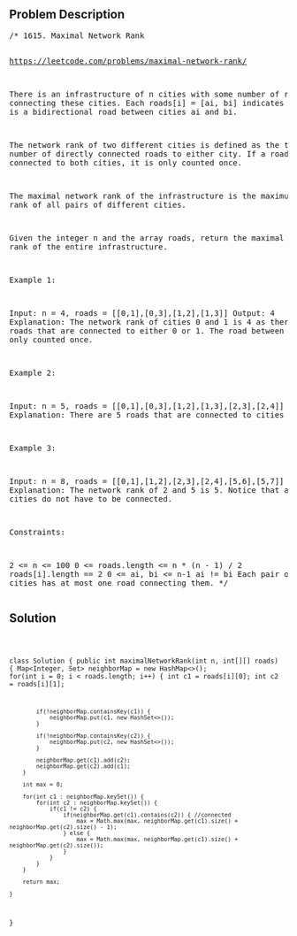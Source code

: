 <!--
<style>
  body { font-family: Arial, sans-serif; }
  .container { max-width: 1000px; margin: auto; padding: 20px; }
  .comment-block { background-color: #f9f9f9; padding: 10px; border-left: 5px solid #ccc; }
  .code-block { background-color: #f4f4f4; padding: 10px; border: 1px solid #ddd; }
</style>
-->

<div class='container'>
<h2>Problem Description</h2>
<div class='comment-block'>
<pre>
/* 1615. Maximal Network Rank

https://leetcode.com/problems/maximal-network-rank/

There is an infrastructure of n cities with some number of roads connecting these cities. 
Each roads[i] = [ai, bi] indicates that there is a bidirectional road between 
cities ai and bi.

The network rank of two different cities is defined as the total number of directly 
connected roads to either city. If a road is directly connected to both cities, 
it is only counted once.

The maximal network rank of the infrastructure is the maximum network rank of 
all pairs of different cities.

Given the integer n and the array roads, return the maximal network rank of the 
entire infrastructure.

 

Example 1:

Input: n = 4, roads = [[0,1],[0,3],[1,2],[1,3]]
Output: 4
Explanation: The network rank of cities 0 and 1 is 4 as there are 4 roads that are 
connected to either 0 or 1. The road between 0 and 1 is only counted once.



Example 2:

Input: n = 5, roads = [[0,1],[0,3],[1,2],[1,3],[2,3],[2,4]]
Output: 5
Explanation: There are 5 roads that are connected to cities 1 or 2.




Example 3:

Input: n = 8, roads = [[0,1],[1,2],[2,3],[2,4],[5,6],[5,7]]
Output: 5
Explanation: The network rank of 2 and 5 is 5. Notice that all the cities do not 
have to be connected.
 

Constraints:

2 <= n <= 100
0 <= roads.length <= n * (n - 1) / 2
roads[i].length == 2
0 <= ai, bi <= n-1
ai != bi
Each pair of cities has at most one road connecting them.
*/
</pre>
</div>

<h2>Solution</h2>
<div class='code-block'>
<pre><code class='language-java'>

class Solution {
    public int maximalNetworkRank(int n, int[][] roads) {
        Map<Integer, Set<Integer>> neighborMap = new HashMap<>();
        for(int i = 0; i < roads.length; i++) {
            int c1 = roads[i][0];
            int c2 = roads[i][1];

            if(!neighborMap.containsKey(c1)) {
                neighborMap.put(c1, new HashSet<>());
            }

            if(!neighborMap.containsKey(c2)) {
                neighborMap.put(c2, new HashSet<>());
            }

            neighborMap.get(c1).add(c2);
            neighborMap.get(c2).add(c1);
        }

        int max = 0;

        for(int c1 : neighborMap.keySet()) {
            for(int c2 : neighborMap.keySet()) {
                if(c1 != c2) {
                    if(neighborMap.get(c1).contains(c2)) { //connected
                        max = Math.max(max, neighborMap.get(c1).size() + neighborMap.get(c2).size() - 1);
                    } else {
                        max = Math.max(max, neighborMap.get(c1).size() + neighborMap.get(c2).size());
                    }
                }
            }
        }

        return max;
        
    }
}</code></pre>
</div>
</div>

